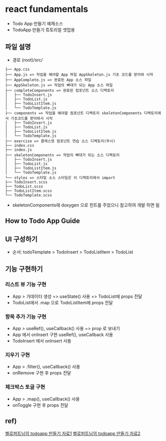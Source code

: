 # react fundamentals

- Todo App 만들기 예제소스
- TodoApp 만들기 튜토리얼 셋업용

## 파일 설명

- 경로 (root)/src/

```
├── App.css
├── App.js => 작업을 해야할 App 파일 AppSkeleton.js 기초 코드를 받아와 시작
├── AppComplete.js => 완료된 App 소스 파일
├── AppSkeleton.js => 작업의 뼈대가 되는 App 소스 파일
├── completeComponents => 완료된 컴포넌트 소스 디렉토리
│   ├── TodoInsert.js
│   ├── TodoList.js
│   ├── TodoListItem.js
│   └── TodoTemplate.js
├── components => 작업을 해야할 컴포넌트 디렉토리 skeletonComponents 디렉토리에서 기초코드를 받아와서 시작
│   ├── TodoInsert.js
│   ├── TodoList.js
│   ├── TodoListItem.js
│   └── TodoTemplate.js
├── exercise => 클래스형 컴포넌트 연습 소스 디렉토리(무시)
├── index.css
├── index.js
├── skeletonComponents => 작업의 뼈대가 되는 소스 디렉토리
│   ├── TodoInsert.js
│   ├── TodoList.js
│   ├── TodoListItem.js
│   └── TodoTemplate.js
└── styles => 스타일 소스 스타일은 이 디렉토리에서 import
├── TodoInsert.scss
├── TodoList.scss
├── TodoListItem.scss
└── TodoTemplate.scss

```

- skeletonComponents에 doxygen 으로 힌트를 주었으니 참고하여 개발 하면 됨

## How to Todo App Guide

## UI 구성하기

- 순서: todoTemplate > TodoInsert > TodoListItem > TodoList

## 기능 구현하기

### 리스트 뷰 기능 구현

- App > 가데이터 생성 => useState() 사용 => TodoList에 props 전달
- TodoList에서 .map 으로 TodoListItem에 props 전달

### 항목 추가 기능 구현

- App > useRef(), useCallback() 사용 => prop 로 보내기
- App 에서 onInsert 구현 useRef(), useCallback 사용
- TodoInsert 에서 onInsert 사용

### 지우기 구현

- App > .filter(), useCallback() 사용
- onRemove 구현 후 props 전달

### 체크박스 토글 구현

- App > .map(), useCallback() 사용
- onToggle 구현 후 props 전달

## ref)

[벨로퍼트님의 todoapp 만들기 자료1](https://velopert.com/3480)
[벨로퍼트님의 todoapp 만들기 자료2](https://react.vlpt.us/mashup-todolist/)
